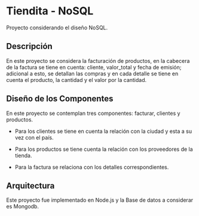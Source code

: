 # Tiendita - NoSQL

Proyecto considerando el diseño NoSQL.

## Descripción

En este proyecto se considera la facturación de productos, en la cabecera de la factura se tiene en cuenta: cliente, valor_total y fecha de emisión; adicional a esto, se detallan las compras y en cada detalle se tiene en cuenta el producto, la cantidad y el valor por la cantidad.

## Diseño de los Componentes

En este proyecto se contemplan tres componentes: facturar, clientes y productos.

- Para los clientes se tiene en cuenta la relación con la ciudad y esta a su vez con el país.

- Para los productos se tiene cuenta la relación con los proveedores de la tienda. 

- Para la factura se relaciona con los detalles correspondientes.

## Arquitectura

Este proyecto fue implementado en Node.js y la Base de datos a considerar es Mongodb.
